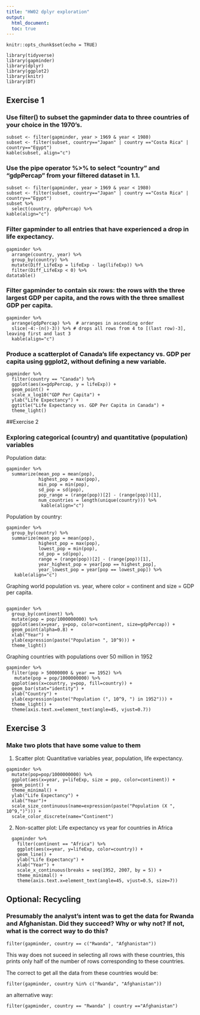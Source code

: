 ```yaml
---
title: "HW02 dplyr exploration"
output:
  html_document:
  toc: true
---
```


```{r setup, include=FALSE}
knitr::opts_chunk$set(echo = TRUE)
```


```{r load, warning = FALSE, echo = FALSE, message = FALSE}
library(tidyverse)
library(gapminder)
library(dplyr)
library(ggplot2)
library(knitr)
library(DT)
```

## Exercise 1

### Use filter() to subset the gapminder data to three countries of your choice in the 1970’s.

```{r 1.1, warning = FALSE, echo = FALSE}}
subset <- filter(gapminder, year > 1969 & year < 1980) 
subset <- filter(subset, country=="Japan" | country =="Costa Rica" | country=="Egypt")
kable(subset, align="c")
```

### Use the pipe operator %>% to select “country” and “gdpPercap” from your filtered dataset in 1.1.

```{r 1.2, warning = FALSE, echo = FALSE}}
subset <- filter(gapminder, year > 1969 & year < 1980) 
subset <- filter(subset, country=="Japan" | country =="Costa Rica" | country=="Egypt")
subset %>% 
  select(country, gdpPercap) %>%
kable(align="c")
```

### Filter gapminder to all entries that have experienced a drop in life expectancy.

```{r 1.3, warning = FALSE, echo = FALSE}}
gapminder %>% 
  arrange(country, year) %>%
  group_by(country) %>%
  mutate(Diff_LifeExp = lifeExp - lag(lifeExp)) %>%
  filter(Diff_LifeExp < 0) %>%
datatable()
```

### Filter gapminder to contain six rows: the rows with the three largest GDP per capita, and the rows with the three smallest GDP per capita.


```{r 1.4, warning = FALSE}
gapminder %>%
  arrange(gdpPercap) %>%  # arranges in ascending order
  slice(-4:-(n()-3)) %>% # drops all rows from 4 to [(last row)-3], leaving first and last 3
  kable(align="c")
```


### Produce a scatterplot of Canada’s life expectancy vs. GDP per capita using ggplot2, without defining a new variable. 

```{r 1.5, warning = FALSE}
gapminder %>%
  filter(country == "Canada") %>%
  ggplot(aes(x=gdpPercap, y = lifeExp)) +
  geom_point() +
  scale_x_log10("GDP Per Capita") +
  ylab("Life Expectancy") + 
  ggtitle("Life Expectancy vs. GDP Per Capita in Canada") +
  theme_light()
```

##Exercise 2

### Exploring categorical (country) and quantitative (population) variables 


Population data:

```{r 2.1, warning = FALSE}
gapminder %>%
  summarize(mean_pop = mean(pop), 
            highest_pop = max(pop),
            min_pop = min(pop), 
            sd_pop = sd(pop), 
            pop_range = (range(pop))[2] - (range(pop))[1], 
            num_countries = length(unique(country))) %>% 
             kable(align="c")
```

Population by country:

```{r 2.2, warning = FALSE}
gapminder %>%
  group_by(country) %>%
  summarize(mean_pop = mean(pop), 
            highest_pop = max(pop),
            lowest_pop = min(pop), 
            sd_pop = sd(pop), 
            range = (range(pop))[2] - (range(pop))[1],
            year_highest_pop = year[pop == highest_pop],
            year_lowest_pop = year[pop == lowest_pop]) %>%
   kable(align="c")
```

Graphing world population vs. year, where color = continent and size = GDP per capita. 
```{r 2.3, warning = FALSE}

gapminder %>%
  group_by(continent) %>%
  mutate(pop = pop/1000000000) %>%
  ggplot(aes(x=year, y=pop, color=continent, size=gdpPercap)) +
  geom_point(alpha=0.8) +
  xlab("Year") + 
  ylab(expression(paste("Population ", 10^9))) +
  theme_light()

``` 

Graphing countries with populations over 50 million in 1952

```{r 2.3, warning = FALSE}
gapminder %>%
  filter(pop > 50000000 & year == 1952) %>%
   mutate(pop = pop/1000000000) %>%
  ggplot(aes(x=country, y=pop, fill=country)) +
  geom_bar(stat="identity") +
  xlab("Country") + 
  ylab(expression(paste("Population (", 10^9, ") in 1952"))) +
  theme_light() +
  theme(axis.text.x=element_text(angle=45, vjust=0.7))

``` 

## Exercise 3

### Make two plots that have some value to them

1. Scatter plot: Quantitative variables year, population, life expectancy.

```{r 3.1, warning = FALSE}
gapminder %>%
  mutate(pop=pop/1000000000) %>%
  ggplot(aes(x=year, y=lifeExp, size = pop, color=continent)) +
  geom_point() +
  theme_minimal() + 
  ylab("Life Expectancy") +
  xlab("Year")+
  scale_size_continuous(name=expression(paste("Population (X ", 10^9,")"))) +
  scale_color_discrete(name="Continent")
```


2. Non-scatter plot: Life expectancy vs year for countries in Africa 
```{r 3.2, warning = FALSE}
  gapminder %>%
    filter(continent == "Africa") %>%
    ggplot(aes(x=year, y=lifeExp, color=country)) +
    geom_line() +
    ylab("Life Expectancy") + 
    xlab("Year") +
    scale_x_continuous(breaks = seq(1952, 2007, by = 5)) +
    theme_minimal() +
    theme(axis.text.x=element_text(angle=45, vjust=0.5, size=7))

```

## Optional: Recycling

### Presumably the analyst’s intent was to get the data for Rwanda and Afghanistan. Did they succeed? Why or why not? If not, what is the correct way to do this?

```{r 3.1, warning = FALSE}
filter(gapminder, country == c("Rwanda", "Afghanistan"))
```

This way does not suceed in selecting all rows with these countries, this prints only half of the number of rows corresponding to these countries.

The correct to get all the data from these countries would be:
```{r 3.1, warning = FALSE}
filter(gapminder, country %in% c("Rwanda", "Afghanistan"))
```

an alternative way:
```{r 3.1, warning = FALSE}
filter(gapminder, country == "Rwanda" | country =="Afghanistan")
```

